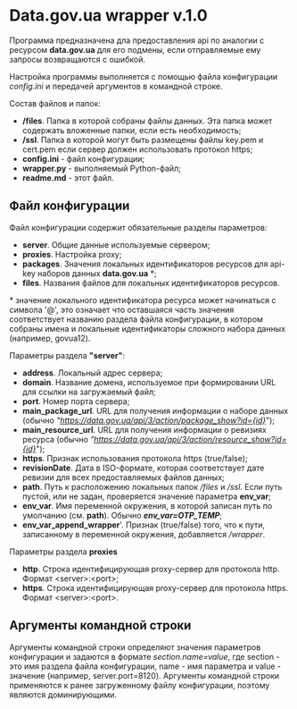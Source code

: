 # Data.gov.ua wrapper v.1.0

Программа предназначена дла предоставления api по аналогии с ресурсом **data.gov.ua** для его подмены, если отправляемые ему запросы возвращаются с ошибкой.

Настройка программы выполняется с помощью файла конфигурации *config.ini* и передачей аргументов в командной строке.

Состав файлов и папок:

- **/files**. Папка в которой собраны файлы данных. Эта папка может содержать вложенные папки, если есть необходимость;
- **/ssl**. Папка в которой могут быть размещены файлы key.pem и cert.pem если сервер должен использовать протокол https;
- **config.ini** - файл конфигурации;
- **wrapper.py** - выполняемый Python-файл;
- **readme.md** - этот файл.

## Файл конфигурации

Файл конфигурации содержит обязательные разделы параметров:

- **server**. Общие данные используемые сервером;
- **proxies**. Настройка proxy;
- **packages**. Значения локальных идентификаторов ресурсов для api-key наборов данных **data.gov.ua** *;
- **files**. Названия файлов для локальных идентификаторов ресурсов.

\* значение локального идентификатора ресурса может начинаться с символа '@', это означает что оставшаяся часть значения соответствует названию раздела файла конфигурации, в котором собраны имена и локальные идентификаторы сложного набора данных (например, govua12).

Параметры раздела **"server"**:

- **address**. Локальный адрес сервера;
- **domain**. Название домена, используемое при формировании URL для ссылки на загружаемый файл;
- **port**. Номер порта сервера;
- **main_package_url**. URL для получения информации о наборе данных (обычно *"https://data.gov.ua/api/3/action/package_show?id={id}*");
- **main_resource_url**. URL для получения информации о ревизиях ресурса (обычно *"https://data.gov.ua/api/3/action/resource_show?id={id}*");
- **https**. Признак использования протокола https (true/false);
- **revisionDate**. Дата в ISO-формате, которая соответствует дате ревизии для всех предоставляемых файлов данных;
- **path**. Путь к расположению локальных папок */files* и */ssl*. Если путь пустой, или не задан, проверяется значение параметра **env_var**;
- **env_var**. Имя переменной окружения, в которой записан путь по умолчанию (см. **path**). Обычно ***env_var=OTP_TEMP***;
- **env_var_append_wrapper**'. Признак (true/false) того, что к пути, записанному в переменной окружения, добавляется */wrapper*.

Параметры раздела **proxies**

- **http**. Строка идентифицирующая proxy-сервер для протокола http. Формат \<server>:\<port>;
- **https**. Строка идентифицирующая proxy-сервер для протокола https. Формат \<server>:\<port>.

## Аргументы командной строки

Аргументы командной строки определяют значения параметров конфигурации и  задаются в формате *section.name=value*, где section - это имя раздела файла конфигурации, name - имя параметра и value - значение (например, server.port=8120).
Аргументы командной строки применяются к ранее загруженному файлу конфигурации, поэтому являются доминирующими.
